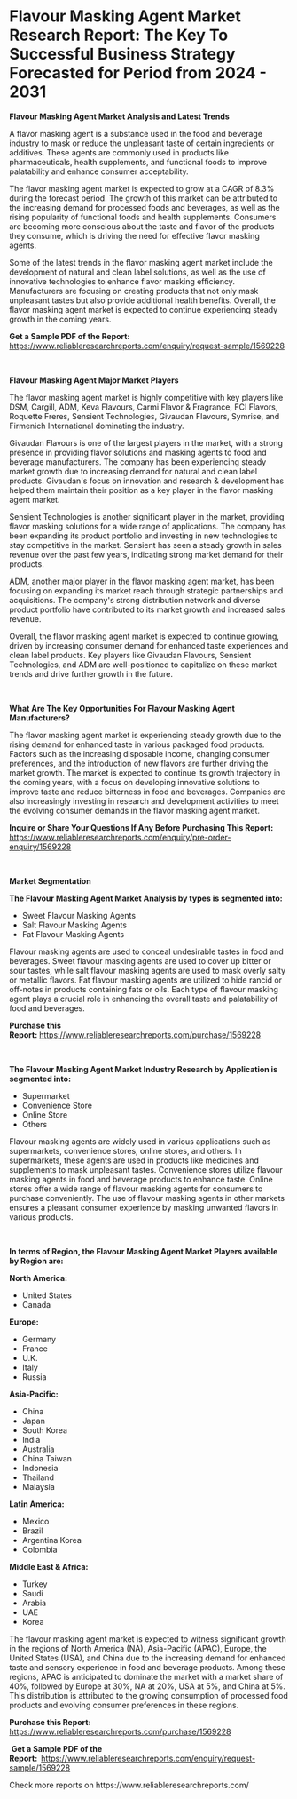 <p><h1>Flavour Masking Agent Market Research Report: The Key To Successful Business Strategy Forecasted for Period from 2024 - 2031</h1></p><p><strong>Flavour Masking Agent Market Analysis and Latest Trends</strong></p>
<p><p>A flavor masking agent is a substance used in the food and beverage industry to mask or reduce the unpleasant taste of certain ingredients or additives. These agents are commonly used in products like pharmaceuticals, health supplements, and functional foods to improve palatability and enhance consumer acceptability.</p><p>The flavor masking agent market is expected to grow at a CAGR of 8.3% during the forecast period. The growth of this market can be attributed to the increasing demand for processed foods and beverages, as well as the rising popularity of functional foods and health supplements. Consumers are becoming more conscious about the taste and flavor of the products they consume, which is driving the need for effective flavor masking agents.</p><p>Some of the latest trends in the flavor masking agent market include the development of natural and clean label solutions, as well as the use of innovative technologies to enhance flavor masking efficiency. Manufacturers are focusing on creating products that not only mask unpleasant tastes but also provide additional health benefits. Overall, the flavor masking agent market is expected to continue experiencing steady growth in the coming years.</p></p>
<p><strong>Get a Sample PDF of the Report:&nbsp;</strong> <a href="https://www.reliableresearchreports.com/enquiry/request-sample/1569228">https://www.reliableresearchreports.com/enquiry/request-sample/1569228</a></p>
<p>&nbsp;</p>
<p><strong>Flavour Masking Agent Major Market Players</strong></p>
<p><p>The flavor masking agent market is highly competitive with key players like DSM, Cargill, ADM, Keva Flavours, Carmi Flavor & Fragrance, FCI Flavors, Roquette Freres, Sensient Technologies, Givaudan Flavours, Symrise, and Firmenich International dominating the industry.</p><p>Givaudan Flavours is one of the largest players in the market, with a strong presence in providing flavor solutions and masking agents to food and beverage manufacturers. The company has been experiencing steady market growth due to increasing demand for natural and clean label products. Givaudan's focus on innovation and research & development has helped them maintain their position as a key player in the flavor masking agent market.</p><p>Sensient Technologies is another significant player in the market, providing flavor masking solutions for a wide range of applications. The company has been expanding its product portfolio and investing in new technologies to stay competitive in the market. Sensient has seen a steady growth in sales revenue over the past few years, indicating strong market demand for their products.</p><p>ADM, another major player in the flavor masking agent market, has been focusing on expanding its market reach through strategic partnerships and acquisitions. The company's strong distribution network and diverse product portfolio have contributed to its market growth and increased sales revenue.</p><p>Overall, the flavor masking agent market is expected to continue growing, driven by increasing consumer demand for enhanced taste experiences and clean label products. Key players like Givaudan Flavours, Sensient Technologies, and ADM are well-positioned to capitalize on these market trends and drive further growth in the future.</p></p>
<p>&nbsp;</p>
<p><strong>What Are The Key Opportunities For Flavour Masking Agent Manufacturers?</strong></p>
<p><p>The flavor masking agent market is experiencing steady growth due to the rising demand for enhanced taste in various packaged food products. Factors such as the increasing disposable income, changing consumer preferences, and the introduction of new flavors are further driving the market growth. The market is expected to continue its growth trajectory in the coming years, with a focus on developing innovative solutions to improve taste and reduce bitterness in food and beverages. Companies are also increasingly investing in research and development activities to meet the evolving consumer demands in the flavor masking agent market.</p></p>
<p><strong>Inquire or Share Your Questions If Any Before Purchasing This Report:</strong> <a href="https://www.reliableresearchreports.com/enquiry/pre-order-enquiry/1569228">https://www.reliableresearchreports.com/enquiry/pre-order-enquiry/1569228</a></p>
<p>&nbsp;</p>
<p><strong>Market Segmentation</strong></p>
<p><strong>The Flavour Masking Agent Market Analysis by types is segmented into:</strong></p>
<p><ul><li>Sweet Flavour Masking Agents</li><li>Salt Flavour Masking Agents</li><li>Fat Flavour Masking Agents</li></ul></p>
<p><p>Flavour masking agents are used to conceal undesirable tastes in food and beverages. Sweet flavour masking agents are used to cover up bitter or sour tastes, while salt flavour masking agents are used to mask overly salty or metallic flavors. Fat flavour masking agents are utilized to hide rancid or off-notes in products containing fats or oils. Each type of flavour masking agent plays a crucial role in enhancing the overall taste and palatability of food and beverages.</p></p>
<p><strong>Purchase this Report:&nbsp;</strong><a href="https://www.reliableresearchreports.com/purchase/1569228">https://www.reliableresearchreports.com/purchase/1569228</a></p>
<p>&nbsp;</p>
<p><strong>The Flavour Masking Agent Market Industry Research by Application is segmented into:</strong></p>
<p><ul><li>Supermarket</li><li>Convenience Store</li><li>Online Store</li><li>Others</li></ul></p>
<p><p>Flavour masking agents are widely used in various applications such as supermarkets, convenience stores, online stores, and others. In supermarkets, these agents are used in products like medicines and supplements to mask unpleasant tastes. Convenience stores utilize flavour masking agents in food and beverage products to enhance taste. Online stores offer a wide range of flavour masking agents for consumers to purchase conveniently. The use of flavour masking agents in other markets ensures a pleasant consumer experience by masking unwanted flavors in various products.</p></p>
<p>&nbsp;</p>
<p><strong>In terms of Region, the Flavour Masking Agent Market Players available by Region are:</strong></p>
<p>
    <p> <strong> North America: </strong>
        <ul>
            <li>United States</li>
            <li>Canada</li>
        </ul>
        </p> 
    <p> <strong> Europe: </strong>
        <ul>
            <li>Germany</li>
            <li>France</li>
            <li>U.K.</li>
            <li>Italy</li>
            <li>Russia</li>
        </ul>
        </p> 
    <p> <strong> Asia-Pacific: </strong>
        <ul>
            <li>China</li>
            <li>Japan</li>
            <li>South Korea</li>
            <li>India</li>
            <li>Australia</li>
            <li>China Taiwan</li>
            <li>Indonesia</li>
            <li>Thailand</li>
            <li>Malaysia</li>
        </ul>
        </p> 
    <p> <strong> Latin America: </strong>
        <ul>
            <li>Mexico</li>
            <li>Brazil</li>
            <li>Argentina Korea</li>
            <li>Colombia</li>
        </ul>
        </p> 
    <p> <strong> Middle East & Africa: </strong>
        <ul>
            <li>Turkey</li>
            <li>Saudi</li>
            <li>Arabia</li>
            <li>UAE</li>
            <li>Korea</li>
        </ul>
    </p>
    </p>
<p><p>The flavour masking agent market is expected to witness significant growth in the regions of North America (NA), Asia-Pacific (APAC), Europe, the United States (USA), and China due to the increasing demand for enhanced taste and sensory experience in food and beverage products. Among these regions, APAC is anticipated to dominate the market with a market share of 40%, followed by Europe at 30%, NA at 20%, USA at 5%, and China at 5%. This distribution is attributed to the growing consumption of processed food products and evolving consumer preferences in these regions.</p></p>
<p><strong>Purchase this Report: </strong><a href="https://www.reliableresearchreports.com/purchase/1569228">https://www.reliableresearchreports.com/purchase/1569228</a></p>
<p>&nbsp;<strong>Get a Sample PDF of the Report:&nbsp;&nbsp;</strong><a href="https://www.reliableresearchreports.com/enquiry/request-sample/1569228">https://www.reliableresearchreports.com/enquiry/request-sample/1569228</a></p>
<p><strong></strong></p>
<p>Check more reports on https://www.reliableresearchreports.com/</p>